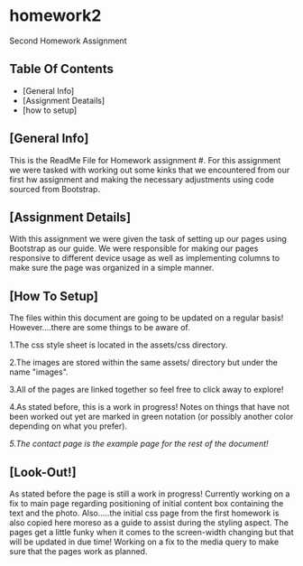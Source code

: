 # homework2
Second Homework Assignment


## Table Of Contents

* [General Info]
* [Assignment Deatails]
* [how to setup]

## [General Info]

This is the ReadMe File for Homework assignment #. For this assignment we were tasked with working out some kinks that we encountered from our first hw assignment and making the necessary adjustments using code sourced from Bootstrap. 

 ## [Assignment Details]

With this assignment we were given the task of setting up our pages using Bootstrap as our guide. We were responsible for making our pages responsive to different device usage as well as implementing columns to make sure the page was organized in a simple manner.  

## [How To Setup]

The files within this document are going to be updated on a regular basis! However....there are some things to be aware of.


1.The css style sheet is located in the assets/css directory. 

2.The images are stored within the same assets/ directory but under the name "images".

3.All of the pages are linked together so feel free to click away to explore!

4.As stated before, this is a work in progress! Notes on things that have not been worked out yet are marked in green notation (or possibly another color depending on what you prefer).


*5.The contact page is the example page for the rest of the document!*

## [Look-Out!]

As stated before the page is still a work in progress! Currently working on a fix to main page regarding positioning of initial content box containing the text and the photo. Also.....the initial css page from the first homework is also copied here moreso as a guide to assist during the styling aspect. The pages get a little funky when it comes to the screen-width changing but that will be updated in due time! Working on a fix to the media query to make sure that the pages work as planned.
